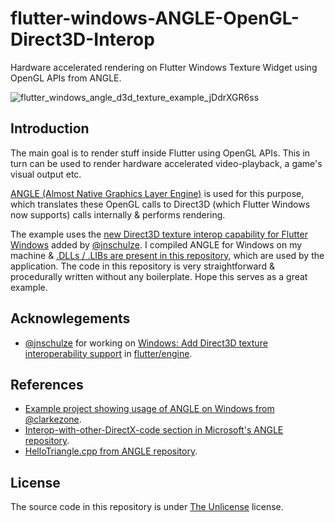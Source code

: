 # flutter-windows-ANGLE-OpenGL-Direct3D-Interop
Hardware accelerated rendering on Flutter Windows Texture Widget using OpenGL APIs from ANGLE. 

![flutter_windows_angle_d3d_texture_example_jDdrXGR6ss](https://user-images.githubusercontent.com/28951144/177827046-35d2599e-6162-49a0-989f-048dc3b40bb5.png)

## Introduction

The main goal is to render stuff inside Flutter using OpenGL APIs. This in turn can be used to render hardware accelerated video-playback, a game's visual output etc.

[ANGLE (Almost Native Graphics Layer Engine)](https://github.com/google/angle) is used for this purpose, which translates these OpenGL calls to Direct3D (which Flutter Windows now supports) calls internally & performs rendering.

The example uses the [new Direct3D texture interop capability for Flutter Windows](https://github.com/flutter/engine/pull/26840) added by [@jnschulze](https://github.com/jnschulze). I compiled ANGLE for Windows on my machine & [.DLLs / .LIBs are present in this repository](https://github.com/alexmercerind/flutter-windows-ANGLE-OpenGL-Direct3D-Interop/tree/master/windows/bin), which are used by the application. The code in this repository is very straightforward & procedurally written without any boilerplate. Hope this serves as a great example.

## Acknowlegements

- [@jnschulze](https://github.com/jnschulze) for working on [Windows: Add Direct3D texture interoperability support](https://github.com/flutter/engine/pull/26840) in [flutter/engine](https://github.com/flutter/engine). 

## References  

- [Example project showing usage of ANGLE on Windows from @clarkezone](https://github.com/clarkezone/anglehosting).
- [Interop-with-other-DirectX-code section in Microsoft's ANGLE repository](https://github.com/Microsoft/angle/wiki/Interop-with-other-DirectX-code).
- [HelloTriangle.cpp from ANGLE repository](https://github.com/google/angle/blob/main/samples/hello_triangle/HelloTriangle.cpp).

## License 

The source code in this repository is under [The Unlicense](https://unlicense.org/) license.
